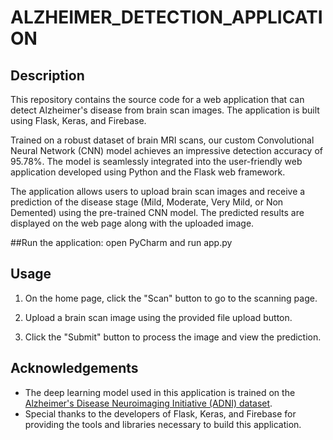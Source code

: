 # ALZHEIMER_DETECTION_APPLICATION

## Description
This repository contains the source code for a web application that can detect Alzheimer's disease from brain scan images. The application is built using Flask, Keras, and Firebase.

Trained on a robust dataset of brain MRI scans, our custom Convolutional Neural Network (CNN) model achieves an impressive detection accuracy of 95.78%. The model is seamlessly integrated into the user-friendly web application developed using Python and the Flask web framework.

The application allows users to upload brain scan images and receive a prediction of the disease stage (Mild, Moderate, Very Mild, or Non Demented) using the pre-trained CNN model. The predicted results are displayed on the web page along with the uploaded image.

##Run the application:
 open PyCharm and run app.py 

## Usage
1. On the home page, click the "Scan" button to go to the scanning page.

2. Upload a brain scan image using the provided file upload button.

3. Click the "Submit" button to process the image and view the prediction.

## Acknowledgements
- The deep learning model used in this application is trained on the [Alzheimer's Disease Neuroimaging Initiative (ADNI) dataset](http://adni.loni.usc.edu/).
- Special thanks to the developers of Flask, Keras, and Firebase for providing the tools and libraries necessary to build this application.
